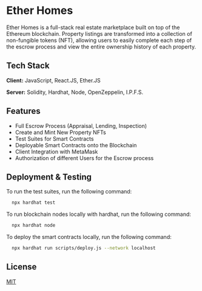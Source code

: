 
# Ether Homes

Ether Homes is a full-stack real estate marketplace built on top of the Ethereum blockchain. Property listings are transformed into a collection of non-fungible tokens (NFT), allowing users to easily complete each step of the escrow process and view the entire ownership history of each property.

## Tech Stack

**Client:** JavaScript, React.JS, Ether.JS

**Server:** Solidity, Hardhat, Node, OpenZeppelin, I.P.F.S.


## Features

- Full Escrow Process (Appraisal, Lending, Inspection)
- Create and Mint New Property NFTs
- Test Suites for Smart Contracts
- Deployable Smart Contracts onto the Blockchain
- Client Integration with MetaMask
- Authorization of different Users for the Escrow process


## Deployment & Testing

To run the test suites, run the following command:

```bash
  npx hardhat test
```

To run blockchain nodes locally with hardhat, run the following command:

```bash
  npx hardhat node
```

To deploy the smart contracts locally, run the following command:

```bash
  npx hardhat run scripts/deploy.js --network localhost
```

## License

[MIT](https://choosealicense.com/licenses/mit/)


